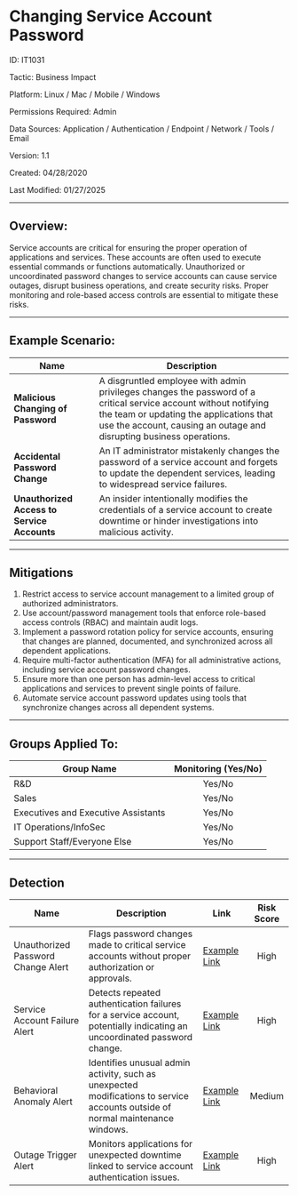 # **Changing Service Account Password**

ID: IT1031

Tactic: Business Impact

Platform: Linux / Mac / Mobile / Windows

Permissions Required: Admin

Data Sources: Application / Authentication / Endpoint / Network / Tools / Email

Version: 1.1

Created: 04/28/2020

Last Modified: 01/27/2025

---

## **Overview:**

Service accounts are critical for ensuring the proper operation of applications and services. These accounts are often used to execute essential commands or functions automatically. Unauthorized or uncoordinated password changes to service accounts can cause service outages, disrupt business operations, and create security risks. Proper monitoring and role-based access controls are essential to mitigate these risks.

---

## **Example Scenario:**

| **Name**                              | **Description**                                                                                      |
|---------------------------------------|------------------------------------------------------------------------------------------------------|
| **Malicious Changing of Password**    | A disgruntled employee with admin privileges changes the password of a critical service account without notifying the team or updating the applications that use the account, causing an outage and disrupting business operations. |
| **Accidental Password Change**        | An IT administrator mistakenly changes the password of a service account and forgets to update the dependent services, leading to widespread service failures. |
| **Unauthorized Access to Service Accounts** | An insider intentionally modifies the credentials of a service account to create downtime or hinder investigations into malicious activity. |

---

## **Mitigations**

1. Restrict access to service account management to a limited group of authorized administrators.  
2. Use account/password management tools that enforce role-based access controls (RBAC) and maintain audit logs.  
3. Implement a password rotation policy for service accounts, ensuring that changes are planned, documented, and synchronized across all dependent applications.  
4. Require multi-factor authentication (MFA) for all administrative actions, including service account password changes.  
5. Ensure more than one person has admin-level access to critical applications and services to prevent single points of failure.  
6. Automate service account password updates using tools that synchronize changes across all dependent systems.  

---

## **Groups Applied To:**

| **Group Name**                | **Monitoring (Yes/No)** |
|--------------------------------|:----------------------:|
| R&D                            | Yes/No               |
| Sales                          | Yes/No               |
| Executives and Executive Assistants | Yes/No         |
| IT Operations/InfoSec          | Yes/No               |
| Support Staff/Everyone Else    | Yes/No               |

---

## **Detection**

| **Name**                       | **Description**                                                                                 | **Link**          | **Risk Score** |
|--------------------------------|-------------------------------------------------------------------------------------------------|-------------------|:--------------:|
| Unauthorized Password Change Alert | Flags password changes made to critical service accounts without proper authorization or approvals. | [Example Link](#) | High           |
| Service Account Failure Alert  | Detects repeated authentication failures for a service account, potentially indicating an uncoordinated password change. | [Example Link](#) | High           |
| Behavioral Anomaly Alert       | Identifies unusual admin activity, such as unexpected modifications to service accounts outside of normal maintenance windows. | [Example Link](#) | Medium         |
| Outage Trigger Alert           | Monitors applications for unexpected downtime linked to service account authentication issues.   | [Example Link](#) | High           |


